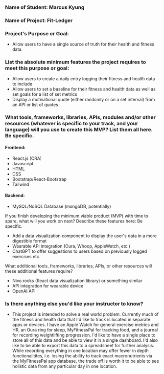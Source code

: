 ### Name of Student: Marcus Kyung

### Name of Project: Fit-Ledger

### Project's Purpose or Goal: 
- Allow users to have a single source of truth for their health and fitness data.

### List the absolute minimum features the project requires to meet this purpose or goal:
- Allow users to create a daily entry logging their fitness and health data to include 
- Allow users to set a baseline for their fitness and health data as well as set goals for a list of set metrics
- Display a motivational quote (either randomly or on a set interval) from an API or list of quotes 

### What tools, frameworks, libraries, APIs, modules and/or other resources (whatever is specific to your track, and your language) will you use to create this MVP? List them all here. Be specific.

#### Frontend:
- React.js (CRA)
- Javascript
- HTML
- CSS
- Bootstrap/React-Bootstrap
- Tailwind

#### Backend:
- MySQL/NoSQL Database (mongoDB, potentially)

If you finish developing the minimum viable product (MVP) with time to spare, what will you work on next? Describe these features here: Be specific.
- Add a data visualization component to display the user's data in a more digestible format
- Wearable API integration (Oura, Whoop, AppleWatch, etc.)
- ChatGPT to offer suggestions to users based on previously logged exercises etc.

What additional tools, frameworks, libraries, APIs, or other resources will these additional features require?
- Nivo.rocks (React data visualization library) or something similar
- API integration for wearable device
- OpenAI API 

### Is there anything else you'd like your instructor to know?
- This project is intended to solve a real world problem. Currently much of the fitness and health data that I'd like to track is located in separate apps or devices. I have an Apple Watch for general exercise metrics and HR, an Oura ring for sleep, MyFitnessPal for tracking food, and a journal for recording weightlifting progression. I'd like to have a single place to store all of this data and be able to view it in a single dashboard. I'd also like to be able to export this data to a spreadsheet for further analysis. While recording everything in one location may offer fewer in depth functionalitites, i.e. losing the ability to track exact macronutrients via the MyFitnessPal app database, the trade off is worth it to be able to see holistic data from any particular day in one location. 